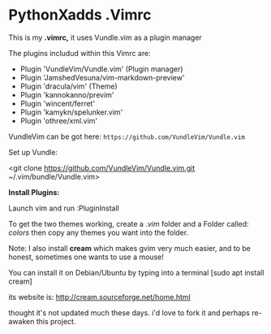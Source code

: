 # __PythonXadds .Vimrc__


  This is my **.vimrc,** it uses Vundle.vim as a plugin manager

The plugins includud within this Vimrc are:

* Plugin 'VundleVim/Vundle.vim' (Plugin manager)
* Plugin 'JamshedVesuna/vim-markdown-preview'
* Plugin 'dracula/vim' (Theme)
* Plugin 'kannokanno/previm'
* Plugin 'wincent/ferret'
* Plugin 'kamykn/spelunker.vim'
* Plugin 'othree/xml.vim'

VundleVim can be got here: `https://github.com/VundleVim/Vundle.vim`

Set up Vundle:

<git clone https://github.com/VundleVim/Vundle.vim.git ~/.vim/bundle/Vundle.vim>

**Install Plugins:**

Launch vim and run :PluginInstall


To get the two themes working, create a *.vim* folder and a Folder called: *colors* then copy any themes you want into the folder.



Note: I also install **cream** which makes gvim very much easier, and to be honest, sometimes one wants to use a mouse!

You can install it on Debian/Ubuntu by typing into a terminal [sudo apt install cream] 

its website is: http://cream.sourceforge.net/home.html

thought it's not updated much these days. i'd love to fork it and perhaps re-awaken this project.



